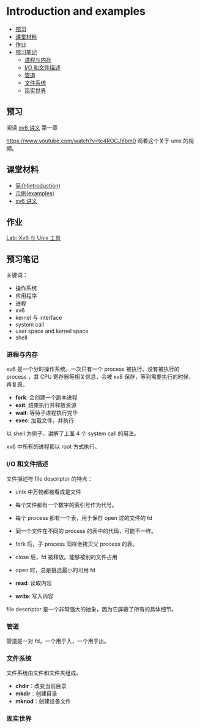 # Introduction and examples

<!-- TOC depthFrom:2 -->

- [预习](#预习)
- [课堂材料](#课堂材料)
- [作业](#作业)
- [预习笔记](#预习笔记)
	- [进程与内存](#进程与内存)
	- [I/O 和文件描述](#io-和文件描述)
	- [管道](#管道)
	- [文件系统](#文件系统)
	- [现实世界](#现实世界)

<!-- /TOC -->

## 预习

阅读 [xv6 讲义](../book-riscv-rev0.pdf) 第一章

<https://www.youtube.com/watch?v=tc4ROCJYbm0> 观看这个关于 unix 的视频。

## 课堂材料

- [简介(introduction)](l-overview.txt.md)
- [示例(examples)](examples)
- [xv6 讲义](../book-riscv-rev0.pdf)

## 作业

[Lab: Xv6 与 Unix 工具](Lab_Xv6_and_Unix_utilities.html)

## 预习笔记

关键词：

- 操作系统
- 应用程序
- 进程
- xv6
- kernel 与 interface
- system call
- user space and kernel space
- shell

### 进程与内存

xv6 是一个分时操作系统。一次只有一个 process 被执行。没有被执行的 process ，其 CPU 寄存器等相关信息，会被 xv6 保存，等到需要执行的时候，再复原。

- **fork**: 会创建一个副本进程
- **exit**: 结束执行并释放资源
- **wait**: 等待子进程执行完毕
- **exec**: 加载文件，并执行

以 shell 为例子，讲解了上面 4 个 system call 的用法。

xv6 中所有的进程都以 root 方式执行。

### I/O 和文件描述

文件描述符 file descriptor 的特点：

- unix 中万物都被看成是文件
- 每个文件都有一个数字的索引号作为代号。
- 每个 process 都有一个表，用于保存 open 过的文件的 fd
- 同一个文件在不同的 process 的表中的代码，可能不一样。
- fork 后，子 process 同样会拷贝父 process 的表。
- close 后，fd 被释放。能够被别的文件占用
- open 时，总是挑选最小的可用 fd

- **read**: 读取内容
- **write**: 写入内容

file descriptor 是一个非常强大的抽象，因为它屏蔽了所有的具体细节。

### 管道

管道是一对 fd，一个用于入，一个用于出。

### 文件系统

文件系统由文件和文件夹组成。

- **chdir**：改变当前目录
- **mkdir**：创建目录
- **mknod**：创建设备文件

### 现实世界
